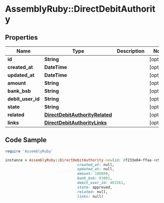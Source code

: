 # AssemblyRuby::DirectDebitAuthority

## Properties

Name | Type | Description | Notes
------------ | ------------- | ------------- | -------------
**id** | **String** |  | [optional] 
**created_at** | **DateTime** |  | [optional] 
**updated_at** | **DateTime** |  | [optional] 
**amount** | **String** |  | [optional] 
**bank_bsb** | **String** |  | [optional] 
**debit_user_id** | **String** |  | [optional] 
**state** | **String** |  | [optional] 
**related** | [**DirectDebitAuthorityRelated**](DirectDebitAuthorityRelated.md) |  | [optional] 
**links** | [**DirectDebitAuthorityLinks**](DirectDebitAuthorityLinks.md) |  | [optional] 

## Code Sample

```ruby
require 'AssemblyRuby'

instance = AssemblyRuby::DirectDebitAuthority.new(id: 8f233e04-ffaa-4c9d-adf9-244853848e21,
                                 created_at: null,
                                 updated_at: null,
                                 amount: 100000,
                                 bank_bsb: 83001,
                                 debit_user_id: 481561,
                                 state: approved,
                                 related: null,
                                 links: null)
```


